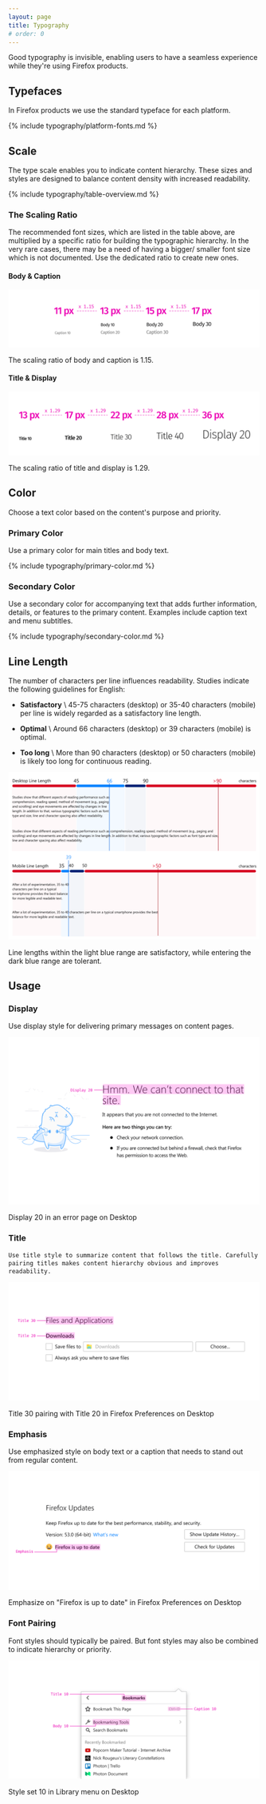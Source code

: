 ```yaml
---
layout: page
title: Typography
# order: 0
---
```


Good typography is invisible, enabling users to have a seamless experience while they're using Firefox products.

## Typefaces

In Firefox products we use the standard typeface for each platform.

<form>{% include typography/platform-fonts.md %}</form>

## Scale

The type scale enables you to indicate content hierarchy. These sizes and styles are designed to balance content density with increased readability.

<form>{% include typography/table-overview.md %}</form>

### The Scaling Ratio

The recommended font sizes, which are listed in the table above, are multiplied by a specific ratio for building the typographic hierarchy. In the very rare cases, there may be a need of having a bigger/ smaller font size which is not documented. Use the dedicated ratio to create new ones.

#### Body & Caption

![The scaling ratio of body and caption is 1.15](../images/typography/ratio-body&caption.svg)

<figcaption>The scaling ratio of body and caption is 1.15.</figcaption>

#### Title & Display

![The scaling ratio of title and display is 1.29](../images/typography/ratio-title&display.svg)

<figcaption>The scaling ratio of title and display is 1.29.</figcaption>

## Color

Choose a text color based on the content's purpose and priority.

### Primary Color

Use a primary color for main titles and body text.

{% include typography/primary-color.md %}

### Secondary Color


Use a secondary color for accompanying text that adds further information, details, or features to the primary content. Examples include caption text and menu subtitles.

{% include typography/secondary-color.md %}

## Line Length

The number of characters per line influences readability. Studies indicate the following guidelines for English:

* **Satisfactory** \\
  45-75 characters (desktop) or 35-40 characters (mobile) per line is widely regarded as a satisfactory line length.

* **Optimal** \\
  Around 66 characters (desktop) or 39 characters (mobile) is optimal.

* **Too long** \\
  More than 90 characters (desktop) or 50 characters (mobile) is likely too long for continuous reading.

![line length](../images/typography/typography-linelength.svg)

<figcaption>Line lengths within the light blue range are satisfactory, while entering the dark blue range are tolerant.</figcaption>

## Usage

### Display

Use display style for delivering primary messages on content pages.

![display example](../images/typography/typography-usage-1.svg)

<figcaption>Display 20 in an error page on Desktop</figcaption>

### Title

    Use title style to summarize content that follows the title. Carefully pairing titles makes content hierarchy obvious and improves readability.

![Title example](../images/typography/typography-usage-2.svg)

<figcaption>Title 30 pairing with Title 20 in Firefox Preferences on Desktop</figcaption>

### Emphasis

Use emphasized style on body text or a caption that needs to stand out from regular content.

![Emphasis example](../images/typography/typography-usage-3.svg)

<figcaption>Emphasize on "Firefox is up to date" in Firefox Preferences on Desktop</figcaption>

### Font Pairing

Font styles should typically be paired. But font styles may also be combined to indicate hierarchy or priority.

![Pairing example](../images/typography/typography-usage-4.svg)
  
<figcaption>Style set 10 in Library menu on Desktop</figcaption>
